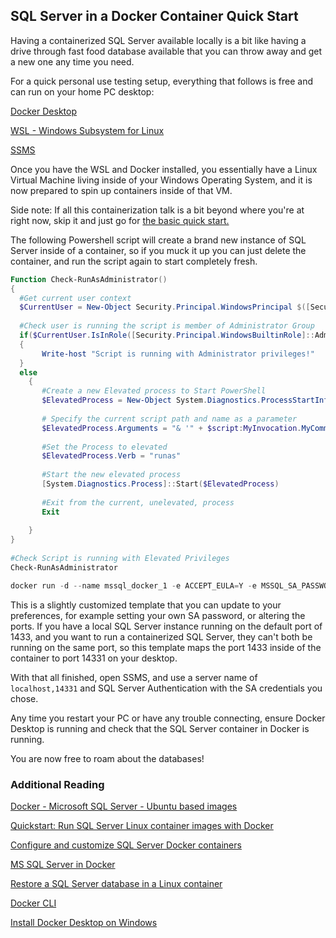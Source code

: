 ## SQL Server in a Docker Container Quick Start

Having a containerized SQL Server available locally is a bit like having a drive through fast food database available that you can throw away and get a new one any time you need.

For a quick personal use testing setup, everything that follows is free and can run on your home PC desktop:

[Docker Desktop](https://www.docker.com/products/docker-desktop/)

[WSL - Windows Subsystem for Linux](https://learn.microsoft.com/en-us/windows/wsl/install)

[SSMS](https://learn.microsoft.com/en-us/sql/ssms/download-sql-server-management-studio-ssms?view=sql-server-ver16)

Once you have the WSL and Docker installed, you essentially have a Linux Virtual Machine living inside of your Windows Operating System, and it is now prepared to spin up containers inside of that VM.

Side note: If all this containerization talk is a bit beyond where you're at right now, skip it and just go for [the basic quick start.](https://macfergusson.github.io/2021/11/30/getting-started.html)

The following Powershell script will create a brand new instance of SQL Server inside of a container, so if you muck it up you can just delete the container, and run the script again to start completely fresh.

```ps1
Function Check-RunAsAdministrator()
{
  #Get current user context
  $CurrentUser = New-Object Security.Principal.WindowsPrincipal $([Security.Principal.WindowsIdentity]::GetCurrent())
  
  #Check user is running the script is member of Administrator Group
  if($CurrentUser.IsInRole([Security.Principal.WindowsBuiltinRole]::Administrator))
  {
       Write-host "Script is running with Administrator privileges!"
  }
  else
    {
       #Create a new Elevated process to Start PowerShell
       $ElevatedProcess = New-Object System.Diagnostics.ProcessStartInfo "PowerShell";
 
       # Specify the current script path and name as a parameter
       $ElevatedProcess.Arguments = "& '" + $script:MyInvocation.MyCommand.Path + "'"
 
       #Set the Process to elevated
       $ElevatedProcess.Verb = "runas"
 
       #Start the new elevated process
       [System.Diagnostics.Process]::Start($ElevatedProcess)
 
       #Exit from the current, unelevated, process
       Exit
 
    }
}
 
#Check Script is running with Elevated Privileges
Check-RunAsAdministrator

docker run -d --name mssql_docker_1 -e ACCEPT_EULA=Y -e MSSQL_SA_PASSWORD='jKXTqjbP@7KMzB' -p 14331:1433  -e MSSQL_AGENT_ENABLED=True -d mcr.microsoft.com/mssql/server:2022-latest
```

This is a slightly customized template that you can update to your preferences, for example setting  your own SA password, or altering the ports. If you have a local SQL Server instance running on the default port of 1433, and you want to run a containerized SQL Server, they can't both be running on the same port, so this template maps the port 1433 inside of the container to port 14331 on your desktop.

With that all finished, open SSMS, and use a server name of `localhost,14331` and SQL Server Authentication with the SA credentials you chose.

Any time you restart your PC or have any trouble connecting, ensure Docker Desktop is running and check that the SQL Server container in Docker is running.

You are now free to roam about the databases!

### Additional Reading

[Docker - Microsoft SQL Server - Ubuntu based images](https://hub.docker.com/_/microsoft-mssql-server)

[Quickstart: Run SQL Server Linux container images with Docker](https://learn.microsoft.com/en-us/sql/linux/quickstart-install-connect-docker?view=sql-server-ver16&pivots=cs1-powershell)

[Configure and customize SQL Server Docker containers](https://learn.microsoft.com/en-us/sql/linux/sql-server-linux-docker-container-configure?view=sql-server-ver16&pivots=cs1-powershell)

[MS SQL Server in Docker](https://medium.com/@zzpzaf.se/ms-sql-server-in-docker-b0397a55859c)

[Restore a SQL Server database in a Linux container](https://learn.microsoft.com/en-us/sql/linux/tutorial-restore-backup-in-sql-server-container?view=sql-server-ver16)

[Docker CLI](https://docs.docker.com/engine/reference/commandline/cli/)

[Install Docker Desktop on Windows](https://docs.docker.com/desktop/install/windows-install/)

